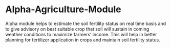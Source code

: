 # Alpha-Agriculture-Module
Alpha module helps to estimate the soil fertility status on real time basis and to give advisory on best suitable crop that soil will sustain in coming weather conditions to maximize farmers’ income. This will help in better planning for fertilizer application in crops and maintain soil fertility status.
